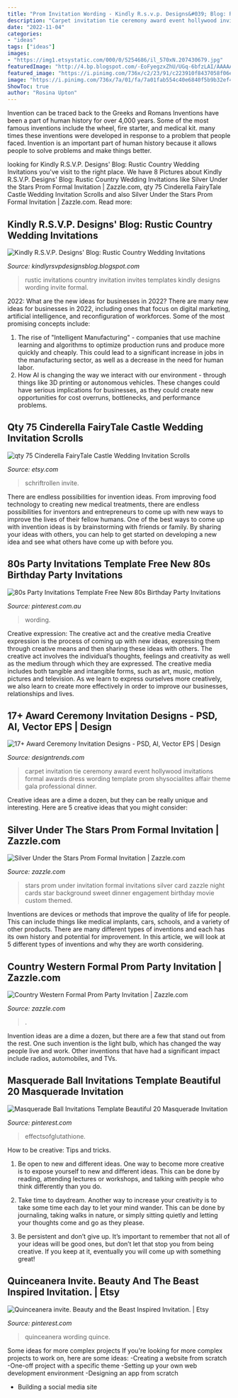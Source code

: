 ```yaml
---
title: "Prom Invitation Wording - Kindly R.s.v.p. Designs&#039; Blog: Rustic Country Wedding Invitations"
description: "Carpet invitation tie ceremony award event hollywood invitations formal awards dress wording template prom shysocialites affair theme gala professional dinner"
date: "2022-11-04"
categories:
- "ideas"
tags: ["ideas"]
images:
- "https://img1.etsystatic.com/000/0/5254686/il_570xN.207430679.jpg"
featuredImage: "http://4.bp.blogspot.com/-EoFyegzxZhU/UGq-6bfzLAI/AAAAAAAABB0/b_vbqU8wupQ/s1600/rustic_wedding_Invitation.jpg"
featured_image: "https://i.pinimg.com/736x/c2/23/91/c223910f8437058f06e0c0c937bfac57.jpg"
image: "https://i.pinimg.com/736x/7a/01/fa/7a01fab554c40e6840f5b9b32ef40cbd.jpg"
ShowToc: true
author: "Rosina Upton"
---
```



Invention can be traced back to the Greeks and Romans
Inventions have been a part of human history for over 4,000 years. Some of the most famous inventions include the wheel, fire starter, and medical kit. many times these inventions were developed in response to a problem that people faced. Invention is an important part of human history because it allows people to solve problems and make things better.

	

		
looking for Kindly R.S.V.P. Designs&#039; Blog: Rustic Country Wedding Invitations you've visit to the right place. We have 8 Pictures about Kindly R.S.V.P. Designs&#039; Blog: Rustic Country Wedding Invitations like Silver Under the Stars Prom Formal Invitation | Zazzle.com, qty 75 Cinderella FairyTale Castle Wedding Invitation Scrolls and also Silver Under the Stars Prom Formal Invitation | Zazzle.com. Read more:
		
    
## Kindly R.S.V.P. Designs&#039; Blog: Rustic Country Wedding Invitations

<img loading=lazy src="http://4.bp.blogspot.com/-EoFyegzxZhU/UGq-6bfzLAI/AAAAAAAABB0/b_vbqU8wupQ/s1600/rustic_wedding_Invitation.jpg" onerror="this.onerror=null;this.src='https://tse4.mm.bing.net/th?id=OIP.WhXuNPgeBByyA2-7ej5LOQHaJ4&amp;pid=15.1';" alt="Kindly R.S.V.P. Designs&#039; Blog: Rustic Country Wedding Invitations">

_Source: kindlyrsvpdesignsblog.blogspot.com_

>rustic invitations country invitation invites templates kindly designs wording invite formal. 

	

2022: What are the new ideas for businesses in 2022?
There are many new ideas for businesses in 2022, including ones that focus on digital marketing, artificial intelligence, and reconfiguration of workforces. Some of the most promising concepts include: 
1. The rise of "Intelligent Manufacturing" - companies that use machine learning and algorithms to optimize production runs and produce more quickly and cheaply. This could lead to a significant increase in jobs in the manufacturing sector, as well as a decrease in the need for human labor. 
2. How AI is changing the way we interact with our environment - through things like 3D printing or autonomous vehicles. These changes could have serious implications for businesses, as they could create new opportunities for cost overruns, bottlenecks, and performance problems. 

    
## Qty 75 Cinderella FairyTale Castle Wedding Invitation Scrolls

<img loading=lazy src="https://img1.etsystatic.com/000/0/5254686/il_570xN.207430679.jpg" onerror="this.onerror=null;this.src='https://tse1.mm.bing.net/th?id=OIP.sFdrSKLX4YD9tKCzR6mLFwHaJ4&amp;pid=15.1';" alt="qty 75 Cinderella FairyTale Castle Wedding Invitation Scrolls">

_Source: etsy.com_

>schriftrollen invite. 

	

There are endless possibilities for invention ideas. From improving food technology to creating new medical treatments, there are endless possibilities for inventors and entrepreneurs to come up with new ways to improve the lives of their fellow humans. One of the best ways to come up with invention ideas is by brainstorming with friends or family. By sharing your ideas with others, you can help to get started on developing a new idea and see what others have come up with before you.

    
## 80s Party Invitations Template Free New 80s Birthday Party Invitations

<img loading=lazy src="https://i.pinimg.com/736x/7a/01/fa/7a01fab554c40e6840f5b9b32ef40cbd.jpg" onerror="this.onerror=null;this.src='https://tse2.mm.bing.net/th?id=OIP.dPC3qqnjZ0nsQh3I9jQu9wHaKX&amp;pid=15.1';" alt="80s Party Invitations Template Free New 80s Birthday Party Invitations">

_Source: pinterest.com.au_

>wording. 

	

Creative expression: The creative act and the creative media
Creative expression is the process of coming up with new ideas, expressing them through creative means and then sharing these ideas with others. The creative act involves the individual’s thoughts, feelings and creativity as well as the medium through which they are expressed. The creative media includes both tangible and intangible forms, such as art, music, motion pictures and television. As we learn to express ourselves more creatively, we also learn to create more effectively in order to improve our businesses, relationships and lives.

    
## 17+ Award Ceremony Invitation Designs - PSD, AI, Vector EPS | Design

<img loading=lazy src="https://images.designtrends.com/wp-content/uploads/2016/07/26174616/Red-Carpet-Award-Ceremony-Invitation0A0A.jpg" onerror="this.onerror=null;this.src='https://tse3.mm.bing.net/th?id=OIP.cfeFyKyZQBIzQZ9H2FBXGQHaGe&amp;pid=15.1';" alt="17+ Award Ceremony Invitation Designs - PSD, AI, Vector EPS | Design">

_Source: designtrends.com_

>carpet invitation tie ceremony award event hollywood invitations formal awards dress wording template prom shysocialites affair theme gala professional dinner. 

	

Creative ideas are a dime a dozen, but they can be really unique and interesting. Here are 5 creative ideas that you might consider: 

    
## Silver Under The Stars Prom Formal Invitation | Zazzle.com

<img loading=lazy src="https://rlv.zcache.com/silver_under_the_stars_prom_formal_invitation-r7b629bb7b43a443dbcce3473bb4c4e02_zkrqs_540.jpg?rlvnet=1" onerror="this.onerror=null;this.src='https://tse2.mm.bing.net/th?id=OIP.ZZghLwCVAoCa9scVgf_-EgHaHa&amp;pid=15.1';" alt="Silver Under the Stars Prom Formal Invitation | Zazzle.com">

_Source: zazzle.com_

>stars prom under invitation formal invitations silver card zazzle night cards star background sweet dinner engagement birthday movie custom themed. 

	

Inventions are devices or methods that improve the quality of life for people. This can include things like medical implants, cars, schools, and a variety of other products. There are many different types of inventions and each has its own history and potential for improvement. In this article, we will look at 5 different types of inventions and why they are worth considering.

    
## Country Western Formal Prom Party Invitation | Zazzle.com

<img loading=lazy src="https://rlv.zcache.com/country_western_formal_prom_party_invitation-r93ded9a42a544a329bf1fbc8f584a277_zkrqs_704.jpg?rlvnet=1" onerror="this.onerror=null;this.src='https://tse1.mm.bing.net/th?id=OIP.fhvYUjCzC6xl_p-FCsJl-wHaHa&amp;pid=15.1';" alt="Country Western Formal Prom Party Invitation | Zazzle.com">

_Source: zazzle.com_

>. 

	

Invention ideas are a dime a dozen, but there are a few that stand out from the rest. One such invention is the light bulb, which has changed the way people live and work. Other inventions that have had a significant impact include radios, automobiles, and TVs.

    
## Masquerade Ball Invitations Template Beautiful 20 Masquerade Invitation

<img loading=lazy src="https://i.pinimg.com/736x/c2/23/91/c223910f8437058f06e0c0c937bfac57.jpg" onerror="this.onerror=null;this.src='https://tse3.mm.bing.net/th?id=OIP.4z8tRodZHe4J3folAz0TuQHaIx&amp;pid=15.1';" alt="Masquerade Ball Invitations Template Beautiful 20 Masquerade Invitation">

_Source: pinterest.com_

>effectsofglutathione. 

	

How to be creative: Tips and tricks.
1. Be open to new and different ideas. One way to become more creative is to expose yourself to new and different ideas. This can be done by reading, attending lectures or workshops, and talking with people who think differently than you do.
2. Take time to daydream. Another way to increase your creativity is to take some time each day to let your mind wander. This can be done by journaling, taking walks in nature, or simply sitting quietly and letting your thoughts come and go as they please.

3. Be persistent and don’t give up. It’s important to remember that not all of your ideas will be good ones, but don’t let that stop you from being creative. If you keep at it, eventually you will come up with something great!

    
## Quinceanera Invite. Beauty And The Beast Inspired Invitation. | Etsy

<img loading=lazy src="https://i.pinimg.com/736x/00/34/08/003408fb540adedacf2fed1ab57b7671.jpg" onerror="this.onerror=null;this.src='https://tse2.mm.bing.net/th?id=OIP.nVoymfWAlmfiziU79z4G6AHaJ4&amp;pid=15.1';" alt="Quinceanera invite. Beauty and the Beast Inspired Invitation. | Etsy">

_Source: pinterest.com_

>quinceanera wording quince. 

	

Some ideas for more complex projects
If you're looking for more complex projects to work on, here are some ideas: 
-Creating a website from scratch 
-One-off project with a specific theme 
-Setting up your own web development environment 
-Designing an app from scratch 
- Building a social media site

